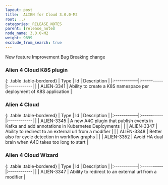 ```yaml
---
layout: post
title:  ALIEN for Cloud 3.0.0-M2
root: ../
categories: RELEASE_NOTES
parent: [release_note]
node_name: 3.0.0-M2
weight: 9899
exclude_from_search: true
---
```





<i class="fa fa-plus text-success"></i> New feature <i class="fa fa-level-up text-primary"></i> Improvement  <i class="fa fa-bug text-danger"></i> Bug <i class="fa fa-exclamation-triangle text-warning"></i> Breaking change


### Alien 4 Cloud K8S plugin



  {: .table .table-bordered}
  | Type        | Id         | Description |
  |:------------|:-----------|:------------|
    |  <i class="fa fa-plus text-success"></i> | ALIEN-3341 | Ability to create a K8S namespace per deployment of K8S application  |
      


### Alien 4 Cloud



  {: .table .table-bordered}
  | Type        | Id         | Description |
  |:------------|:-----------|:------------|
    |  <i class="fa fa-plus text-success"></i> | ALIEN-3345 | A new A4C plugin that publish events in Kafka and add annotations in Kubernetes Deployments  |
    |  <i class="fa fa-plus text-success"></i> | ALIEN-3347 | Ability to redirect to an external url from a modifier  |
    |  <i class="fa fa-plus text-success"></i> | ALIEN-3348 | Better also for cycle detection in workflow graphs  |
        |  <i class="fa fa-bug text-danger"></i> | ALIEN-3352 | Avoid HA dual brain when A4C takes too long to start  |
  


### Alien 4 Cloud Wizard



  {: .table .table-bordered}
  | Type        | Id         | Description |
  |:------------|:-----------|:------------|
    |  <i class="fa fa-plus text-success"></i> | ALIEN-3347 | Ability to redirect to an external url from a modifier  |
      

